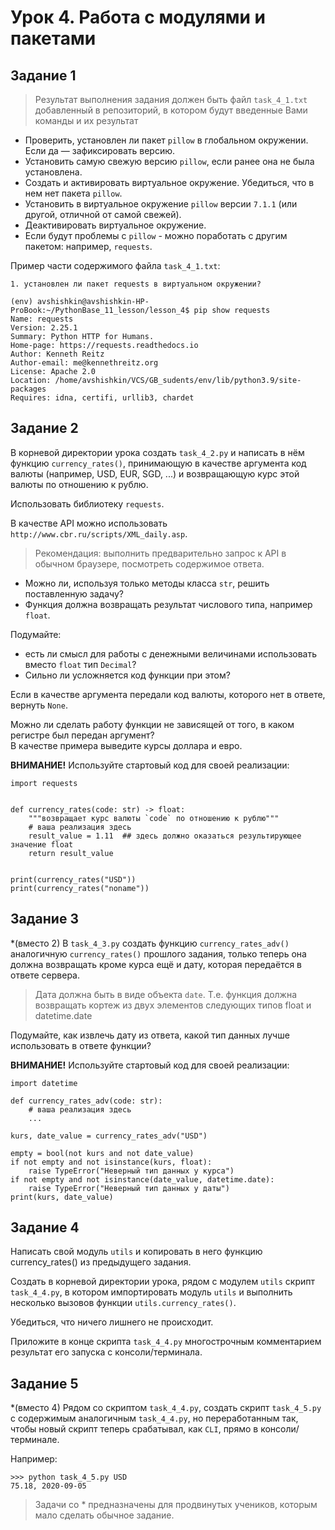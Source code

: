 # Урок 4. Работа с модулями и пакетами
## Задание 1
> Результат выполнения задания должен быть файл `task_4_1.txt` добавленный в репозиторий, в котором будут введенные Вами команды и их результат

* Проверить, установлен ли пакет `pillow` в глобальном окружении. Если да — зафиксировать версию. 
* Установить самую свежую версию `pillow`, если ранее она не была установлена.
* Создать и активировать виртуальное окружение. Убедиться, что в нем нет пакета `pillow`. 
* Установить в виртуальное окружение `pillow` версии `7.1.1` (или другой, отличной от самой свежей). 
* Деактивировать виртуальное окружение. 
* Если будут проблемы с `pillow` - можно поработать с другим пакетом: например, `requests`. 

Пример части содержимого файла `task_4_1.txt`:

```
1. установлен ли пакет requests в виртуальном окружении?

(env) avshishkin@avshishkin-HP-ProBook:~/PythonBase_11_lesson/lesson_4$ pip show requests
Name: requests
Version: 2.25.1
Summary: Python HTTP for Humans.
Home-page: https://requests.readthedocs.io
Author: Kenneth Reitz
Author-email: me@kennethreitz.org
License: Apache 2.0
Location: /home/avshishkin/VCS/GB_sudents/env/lib/python3.9/site-packages
Requires: idna, certifi, urllib3, chardet
```

## Задание 2
В корневой директории урока создать `task_4_2.py` и написать в нём функцию `currency_rates()`, 
принимающую в качестве аргумента код валюты (например, USD, EUR, SGD, ...) и 
возвращающую курс этой валюты по отношению к рублю.

Использовать библиотеку `requests`. 

В качестве API можно использовать `http://www.cbr.ru/scripts/XML_daily.asp`. 

> Рекомендация: выполнить предварительно запрос к API в обычном браузере, посмотреть содержимое ответа.

* Можно ли, используя только методы класса `str`, решить поставленную задачу?
* Функция должна возвращать результат числового типа, например `float`. 

Подумайте:
* есть ли смысл для работы с денежными величинами использовать вместо `float` тип `Decimal`?
* Сильно ли усложняется код функции при этом?

Если в качестве аргумента передали код валюты, которого нет в ответе, вернуть `None`.  

Можно ли сделать работу функции не зависящей от того, в каком регистре был передан аргумент?  
В качестве примера выведите курсы доллара и евро.

**ВНИМАНИЕ!** Используйте стартовый код для своей реализации:

```(python)
import requests


def currency_rates(code: str) -> float:
    """возвращает курс валюты `code` по отношению к рублю"""
    # ваша реализация здесь
    result_value = 1.11  ## здесь должно оказаться результирующее значение float
    return result_value


print(currency_rates("USD"))
print(currency_rates("noname"))
```

## Задание 3
*(вместо 2) В `task_4_3.py` создать функцию `currency_rates_adv()` аналогичную `currency_rates()` 
прошлого задания, только теперь она должна возвращать кроме курса ещё и дату, 
которая передаётся в ответе сервера. 

> Дата должна быть в виде объекта `date`. Т.е. функция должна возвращать кортеж из двух 
> элементов следующих типов float и datetime.date

Подумайте, как извлечь дату из ответа, какой тип данных лучше использовать в ответе функции?

**ВНИМАНИЕ!** Используйте стартовый код для своей реализации:

```(python)
import datetime

def currency_rates_adv(code: str):
    # ваша реализация здесь
    ...
    
kurs, date_value = currency_rates_adv("USD")

empty = bool(not kurs and not date_value)
if not empty and not isinstance(kurs, float):
    raise TypeError("Неверный тип данных у курса")
if not empty and not isinstance(date_value, datetime.date):
    raise TypeError("Неверный тип данных у даты")
print(kurs, date_value)
```

## Задание 4
Написать свой модуль `utils` и копировать в него функцию currency_rates() из предыдущего задания. 

Создать в корневой директории урока, рядом с модулем `utils` скрипт `task_4_4.py`, в котором импортировать модуль 
`utils` и выполнить несколько вызовов функции `utils.currency_rates()`. 

Убедиться, что ничего лишнего не происходит. 

Приложите в конце скрипта `task_4_4.py` многострочным комментарием результат его запуска с консоли/терминала.


## Задание 5
*(вместо 4) Рядом со скриптом `task_4_4.py`, создать скрипт `task_4_5.py` с содержимым аналогичным `task_4_4.py`, но 
переработанным так, чтобы новый скрипт теперь срабатывал, как `CLI`, прямо в консоли/терминале.

Например:

```
>>> python task_4_5.py USD
75.18, 2020-09-05
```


> Задачи со * предназначены для продвинутых учеников, которым мало сделать обычное задание.

